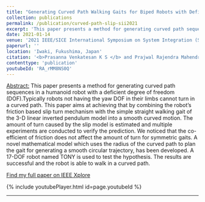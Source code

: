 ```yaml
---
title: "Generating Curved Path Walking Gaits for Biped Robots with Deficient Degrees of Freedom"
collection: publications
permalink: /publication/curved-path-slip-sii2021
excerpt: 'This paper presents a method for generating curved path sequences in a humanoid robot with a deficient degree of freedom (DOF)'
date: 2021-01-14
venue: '2021 IEEE/SICE International Symposium on System Integration (SII)'
paperurl: ''
location: 'Iwaki, Fukushima, Japan'
citation: '<b>Prasanna Venkatesan K S </b> and Prajwal Rajendra Mahendrakar, &quot;Generating curved path walking gaits for biped robots with deficient degrees of freedom&quot;, <i>in Proc. 2021 IEEE/SICE International Symposium on System Integration(SII)</i>, Iwaki, Fukushima, Japan, 11th-14th January 2021, pp. 786-793'
contenttype: 'publication'
youtubeId: 'RA_rMM8NS0Q'
---
```


<ins>Abstract:</ins> This paper presents a method for generating curved path sequences in a humanoid robot with a deficient degree of freedom (DOF).Typically robots not having the yaw DOF in their limbs cannot turn in a curved path. This paper aims at achieving that by combining the robot’s friction based slip turn mechanism with the simple straight walking gait of the 3-D linear inverted pendulum model into a smooth curved motion. The amount of turn caused by the slip model is estimated and multiple experiments are conducted to verify the prediction. We noticed that the co-efficient of friction does not affect the amount of turn for symmetric gaits. A novel mathematical model which uses the radius of the curved path to plan the gait for generating a smooth circular trajectory, has been developed. A 17-DOF robot named TONY is used to test the hypothesis. The results are successful and the robot is able to walk in a curved path.

[Find my full paper on IEEE Xplore](https://ieeexplore.ieee.org/document/9382698)

{% include youtubePlayer.html id=page.youtubeId %}

---

